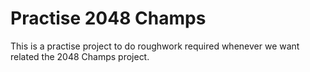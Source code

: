 # Practise 2048 Champs

This is a practise project to do roughwork required whenever we want related the 2048 Champs project.